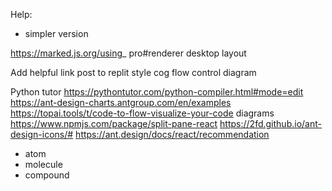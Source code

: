 Help:

- simpler version

https://marked.js.org/using_    pro#renderer
desktop layout




Add helpful link
post to replit
style cog
flow control diagram

Python tutor https://pythontutor.com/python-compiler.html#mode=edit
https://ant-design-charts.antgroup.com/en/examples
https://topai.tools/t/code-to-flow-visualize-your-code diagrams
https://www.npmjs.com/package/split-pane-react
https://2fd.github.io/ant-design-icons/#
https://ant.design/docs/react/recommendation

- atom
- molecule
- compound
